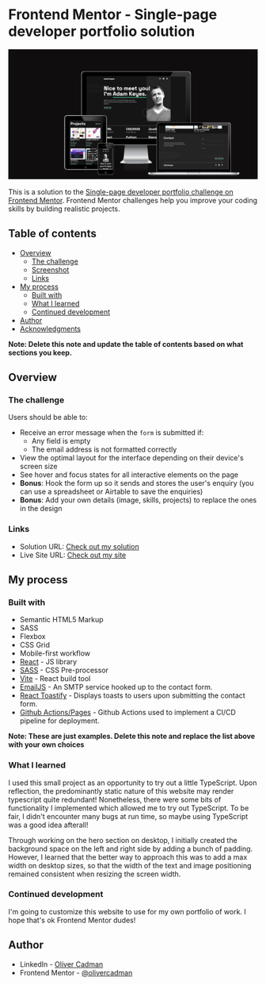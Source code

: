 # Frontend Mentor - Single-page developer portfolio solution

![Screenshot of website on AmIResponsive.com](./docs/readme-images/amiresponsive.png)

This is a solution to the [Single-page developer portfolio challenge on Frontend Mentor](https://www.frontendmentor.io/challenges/singlepage-developer-portfolio-bBVj2ZPi-x). Frontend Mentor challenges help you improve your coding skills by building realistic projects.

## Table of contents

- [Overview](#overview)
  - [The challenge](#the-challenge)
  - [Screenshot](#screenshot)
  - [Links](#links)
- [My process](#my-process)
  - [Built with](#built-with)
  - [What I learned](#what-i-learned)
  - [Continued development](#continued-development)
- [Author](#author)
- [Acknowledgments](#acknowledgments)

**Note: Delete this note and update the table of contents based on what sections you keep.**

## Overview

### The challenge

Users should be able to:

- Receive an error message when the `form` is submitted if:
  - Any field is empty
  - The email address is not formatted correctly
- View the optimal layout for the interface depending on their device's screen size
- See hover and focus states for all interactive elements on the page
- **Bonus**: Hook the form up so it sends and stores the user's enquiry (you can use a spreadsheet or Airtable to save the enquiries)
- **Bonus**: Add your own details (image, skills, projects) to replace the ones in the design

### Links

- Solution URL: [Check out my solution](https://github.com/OliverCadman/portfolio_website)
- Live Site URL: [Check out my site](https://olivercadman.github.io/portfolio_website/)

## My process

### Built with

- Semantic HTML5 Markup
- SASS
- Flexbox
- CSS Grid
- Mobile-first workflow
- [React](https://reactjs.org/) - JS library
- [SASS](https://sass-lang.com/) - CSS Pre-processor
- [Vite](https://vitejs.dev/) - React build tool
- [EmailJS](https://www.emailjs.com/) - An SMTP service hooked up to the contact form.
- [React Toastify](https://www.npmjs.com/package/react-toastify) - Displays toasts to users upon submitting the contact form.
- [Github Actions/Pages](https://github.com/actions/deploy-pages) - Github Actions used to implement a CI/CD pipeline for deployment.

**Note: These are just examples. Delete this note and replace the list above with your own choices**

### What I learned

I used this small project as an opportunity to try out a little TypeScript. Upon reflection, the predominantly static nature of this website may render typescript quite redundant! Nonetheless, there were some bits of functionality I implemented which allowed me to try out TypeScript. To be fair, I didn't encounter many bugs at run time, so maybe using TypeScript was a good idea afterall!

Through working on the hero section on desktop, I initially created the background space on the left and right side by adding a bunch of padding. However, I learned that the better way to approach this was to add a max width on desktop sizes, so that the width of the text and image positioning remained consistent when resizing the screen width.

### Continued development

I'm going to customize this website to use for my own portfolio of work. I hope that's ok Frontend Mentor dudes!

## Author

- LinkedIn - [Oliver Cadman](https://www.linkedin.com/in/oliver-cadman/)
- Frontend Mentor - [@olivercadman](https://www.frontendmentor.io/profile/OliverCadman)
